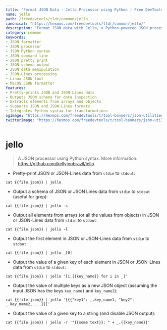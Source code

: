```yaml
---
title: "Format JSON Data - Jello Processor using Python | Free DevTools"
name: jello
path: /freedevtools/tldr/common/jello
canonical: "https://hexmos.com/freedevtools/tldr/common/jello/"
description: "Format JSON data with Jello, a Python-powered JSON processor. Transform and manipulate JSON with ease using Python syntax. Free online tool, no registration required."
category: common
keywords:
- JSON formatter
- JSON processor
- JSON Python syntax
- JSON command line
- JSON pretty print
- JSON schema output
- JSON data manipulation
- JSON-Lines processing
- Linux JSON tool
- MacOS JSON formatter
features:
- Pretty-prints JSON and JSON-Lines data
- Outputs JSON schema for data inspection
- Extracts elements from arrays and objects
- Supports JSON and JSON-Lines formats
- Integrates Python syntax for transformations
ogImage: "https://hexmos.com/freedevtools/t/tool-banners/json-utilities-banner.png"
twitterImage: "https://hexmos.com/freedevtools/t/tool-banners/json-utilities-banner.png"
---
```


# jello

> A JSON processor using Python syntax.
> More information: <https://github.com/kellyjonbrazil/jello>.

- Pretty-print JSON or JSON-Lines data from `stdin` to `stdout`:

`cat {{file.json}} | jello`

- Output a schema of JSON or JSON Lines data from `stdin` to `stdout` (useful for grep):

`cat {{file.json}} | jello -s`

- Output all elements from arrays (or all the values from objects) in JSON or JSON-Lines data from `stdin` to `stdout`:

`cat {{file.json}} | jello -l`

- Output the first element in JSON or JSON-Lines data from `stdin` to `stdout`:

`cat {{file.json}} | jello _[0]`

- Output the value of a given key of each element in JSON or JSON-Lines data from `stdin` to `stdout`:

`cat {{file.json}} | jello '[i.{{key_name}} for i in _]'`

- Output the value of multiple keys as a new JSON object (assuming the input JSON has the keys `key_name1` and `key_name2`):

`cat {{file.json}} | jello '{{{"key1": _.key_name1, "key2": _.key_name2, ...}}}'`

- Output the value of a given key to a string (and disable JSON output):

`cat {{file.json}} | jello -r '"{{some text}}: " + _.{{key_name}}'`
